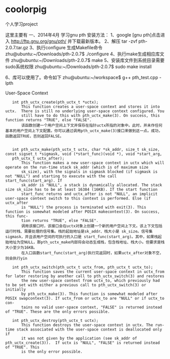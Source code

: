 coolorpig
=========

个人学习project

这里主要有
一、2014年4月 学习gnu pth
安装方法：
1、google [gnu pth]点击进入 http://ftp.gnu.org/gnu/pth/ 并下载最新版本。
2、解压 tar -zvf pth-2.0.7.tar.gz
3、执行configure 生成Makefile命令
    zhu@ubuntu:~/Downloads/pth-2.0.7$ ./configure 
4、执行make生成相应库文件
    zhu@ubuntu:~/Downloads/pth-2.0.7$ make 
5、安装库文件到系统目录需要sudo系统权限
    zhu@ubuntu:~/Downloads/pth-2.0.7$ sudo make install
    
6、库可以使用了。命令如下
    zhu@ubuntu:~/workspace$ g++ pth_test.cpp -lpth



 User-Space Context

       int pth_uctx_create(pth_uctx_t *uctx);
           This function creates a user-space context and stores it into uctx.  There is still no underlying user-space context configured. You
           still have to do this with pth_uctx_make(3). On success, this function returns "TRUE", else "FALSE".
           该函数创建一个用户空间上下文并保存在指针uctx所指的对象中。此时，并未作任何基本的用户空间上下文配置。你可以通过调用pth_uctx_make(3)接口来做到这一点。成功，函数返回TRUE，否则返回FALSE。


       int pth_uctx_make(pth_uctx_t uctx, char *sk_addr, size_t sk_size, const sigset_t *sigmask, void (*start_func)(void *), void *start_arg,
       pth_uctx_t uctx_after);
           This function makes a new user-space context in uctx which will operate on the run-time stack sk_addr (which is of maximum size
           sk_size), with the signals in sigmask blocked (if sigmask is not "NULL") and starting to execute with the call start_func(start_arg). If
           sk_addr is "NULL", a stack is dynamically allocated. The stack size sk_size has to be at least 16384 (16KB). If the start function
           start_func returns and uctx_after is not "NULL", an implicit user-space context switch to this context is performed. Else (if uctx_after
           is "NULL") the process is terminated with exit(3). This function is somewhat modeled after POSIX makecontext(3). On success, this func‐
           tion returns "TRUE", else "FALSE".
           调用该接口时，该接口会在uctx对象上创建一个新的用户空间上下文。该上下文包括运行时栈、需要处理的信号集。栈的起始地址是sk_addr、栈大小是 sk_size。信号集sigmask，并且该用户空间的可执行的入口是 start_func(start_arg)。其中，如果栈起始地址为空NULL，那pth_uctx_make内部将会动态生成栈，包含栈地址、栈大小。但要求是栈大小至少为16KB。
           在入口函数start_func(start_arg)执行完返回时，如果uctx_after对象不空，则会执行yin
           
       int pth_uctx_switch(pth_uctx_t uctx_from, pth_uctx_t uctx_to);
           This function saves the current user-space context in uctx_from for later restoring by another call to pth_uctx_switch(3) and restores
           the new user-space context from uctx_to, which previously had to be set with either a previous call to pth_uctx_switch(3) or initially
           by pth_uctx_make(3). This function is somewhat modeled after POSIX swapcontext(3). If uctx_from or uctx_to are "NULL" or if uctx_to con‐
           tains no valid user-space context, "FALSE" is returned instead of "TRUE". These are the only errors possible.

       int pth_uctx_destroy(pth_uctx_t uctx);
           This function destroys the user-space context in uctx. The run-time stack associated with the user-space context is deallocated only if
           it was not given by the application (see sk_addr of pth_uctx_create(3)).  If uctx is "NULL", "FALSE" is returned instead of "TRUE". This
           is the only error possible.

